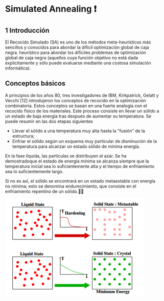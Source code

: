 # Simulated Annealing :exclamation:

## 1 Introducción
 El Recocido Simulado (SA) es uno de los métodos meta-heurísticos más sencillos y conocidos para abordar la difícil optimización global de caja negra.
heurístico para abordar los difíciles problemas de optimización global de caja negra (aquellos cuya función objetivo no está dada explícitamente y sólo puede evaluarse mediante una costosa simulación informática).  

## Conceptos básicos

A principios de los años 80, tres investigadores de IBM, Kirkpatrick, Gelatt y Vecchi [12] introdujeron los conceptos de recocido en la optimización combinatoria. Estos conceptos   se basan en una fuerte analogía con el recocido físico de los materiales. Este proceso consiste en llevar un sólido a un estado de baja energía tras
 después de aumentar su temperatura. Se puede resumir en las dos etapas siguientes
 
- Llevar el sólido a una temperatura muy alta hasta la "fusión" de la estructura;
- Enfriar el sólido según un esquema muy particular de disminución de la temperatura para alcanzar un estado sólido de mínima energía.


En la fase líquida, las partículas se distribuyen al azar. Se ha demostradoque el estado de energía mínima se alcanza siempre que la temperatura inicial sea lo suficientemente alta y el tiempo de enfriamiento sea lo suficientemente largo.

Si no es así, el sólido se encontrará en un estado metaestable con energía no mínima; esto se denomina endurecimiento, que consiste en el enfriamiento repentino
de un sólido.👨‍🚀

![Diagrama 1](https://github.com/armaFab/metaheuristicas/blob/main/simulatedAnnealing/images/diagrama1.PNG)

